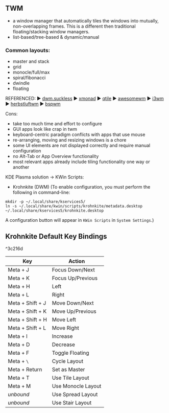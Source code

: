 ## TWM 
- a window manager that automatically tiles the windows into mutually, non-overlapping frames. This is a different then traditional floating/stacking window managers.
- list-based/tree-based & dynamic/manual

### Common layouts:
- master and stack
- grid
- monocle/full/max
- spiral/fibonacci
- dwindle
- floating

REFERENCED: 
► [dwm.suckless](https://dwm.suckless.org/) 
► [xmonad](https://xmonad.org/) 
► [qtile](http://www.qtile.org/) 
► [awesomewm](https://awesomewm.org/) 
► [i3wm](https://i3wm.org/) 
► [herbstluftwm](https://herbstluftwm.org/) 
► [bspwm](https://github.com/baskerville/bspwm)

Cons:
- take too much time and effort to configure
- GUI apps look like crap in twm
- keyboard-centric paradigm conflicts with apps that use mouse
- re-arranging, moving and resizing windows is a chore
- some UI elements are not displayed correctly and require manual configuration
- no Alt-Tab or App Overview functionality
- most relevant apps already include tiling functionality one way or another

KDE Plasma solution -> KWin Scripts:
- Krohnkite (DWM)
(To enable configuration, you must perform the following in command-line:
```
mkdir -p ~/.local/share/kservices5/
ln -s ~/.local/share/kwin/scripts/krohnkite/metadata.desktop ~/.local/share/kservices5/krohnkite.desktop
```
A configuration button will appear in `KWin Scripts` in `System Settings`.)

## Krohnkite Default Key Bindings

^3c216d

| Key | Action |   
| ----------- | ----------- |   
| Meta + J | Focus Down/Next |   
| Meta + K | Focus Up/Previous |
| Meta + H | Left |
| Meta + L | Right |
| Meta + Shift + J | Move Down/Next |
| Meta + Shift + K | Move Up/Previous |
| Meta + Shift + H | Move Left |
| Meta + Shift + L | Move Right |
| Meta + I | Increase |
| Meta + D | Decrease |
| Meta + F | Toggle Floating |
| Meta + `\` | Cycle Layout |
| Meta + Return | Set as Master |
| Meta + T | Use Tile Layout |
| Meta + M | Use Monocle Layout |
| _unbound_ | Use Spread Layout |
| _unbound_ | Use Stair Layout |
